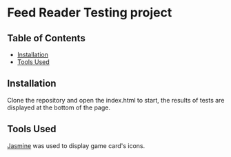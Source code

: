 # Feed Reader Testing project

## Table of Contents

* [Installation](#installation)
* [Tools Used](#tools-used)

## Installation

Clone the repository and open the index.html to start, the results of tests are displayed at the bottom of the page.

## Tools Used

[Jasmine](https://jasmine.github.io/) was used to display game card's icons.
